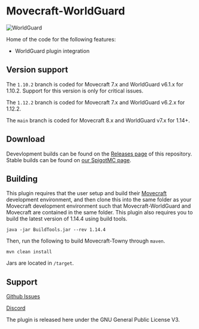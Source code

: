 # Movecraft-WorldGuard
![WorldGuard](https://github.com/APDevTeam/Movecraft-WorldGuard/actions/workflows/maven.yml/badge.svg)

Home of the code for the following features:
 - WorldGuard plugin integration

## Version support
The `1.10.2` branch is coded for Movecraft 7.x and WorldGuard v6.1.x for 1.10.2.  Support for this version is only for critical issues.

The `1.12.2` branch is coded for Movecraft 7.x and WorldGuard v6.2.x for 1.12.2.

The `main` branch is coded for Movecraft 8.x and WorldGuard v7.x for 1.14+.

## Download

Devevlopment builds can be found on the [Releases page](https://github.com/APDevTeam/Movecraft-WorldGuard) of this repository.  Stable builds can be found on [our SpigotMC page](TBD).

## Building
This plugin requires that the user setup and build their [Movecraft](https://github.com/APDevTeam/Movecraft) development environment, and then clone this into the same folder as your Movecraft development environment such that Movecraft-WorldGuard and Movecraft are contained in the same folder.  This plugin also requires you to build the latest version of 1.14.4 using build tools.

```
java -jar BuildTools.jar --rev 1.14.4
```

Then, run the following to build Movecraft-Towny through `maven`.
```
mvn clean install
```
Jars are located in `/target`.


## Support
[Github Issues](https://github.com/APDevTeam/Movecraft-WorldGuard/issues)

[Discord](http://bit.ly/JoinAP-Dev)

The plugin is released here under the GNU General Public License V3. 
